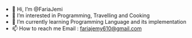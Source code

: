 - 👋 Hi, I’m @FariaJemi
- 👀 I’m interested in Programming, Travelling and Cooking
- 🌱 I’m currently learning Programming Language and its implementation
- 📫 How to reach me Email : fariajemy610@gmail.com
  

<!---
FariaJemi/FariaJemi is a ✨ special ✨ repository because its `README.md` (this file) appears on your GitHub profile.
You can click the Preview link to take a look at your changes.
--->
